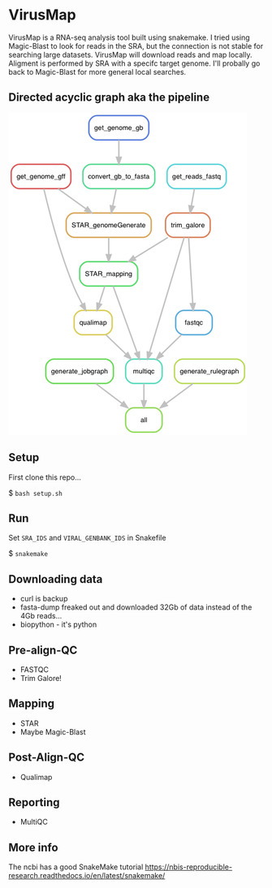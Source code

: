 # VirusMap

VirusMap is a RNA-seq analysis tool built using snakemake. I tried using Magic-Blast to look for reads in the SRA, but the connection is not stable for searching large datasets. VirusMap will download reads and map locally. Aligment is performed by SRA with a specifc target genome. I'll probally go back to Magic-Blast for more general local searches.

## Directed acyclic graph aka the pipeline

![virusMAP DAG](./rulegraph.png "virusMAP DAG")

## Setup

First clone this repo...

$ `bash setup.sh`

## Run

Set `SRA_IDS` and `VIRAL_GENBANK_IDS` in Snakefile

$ `snakemake`

## Downloading data

- curl is backup
- fasta-dump freaked out and downloaded 32Gb of data instead of the 4Gb reads...
- biopython - it's python

## Pre-align-QC

- FASTQC
- Trim Galore!

## Mapping

- STAR
- Maybe Magic-Blast

## Post-Align-QC

- Qualimap

## Reporting

- MultiQC

## More info

The ncbi has a good SnakeMake tutorial <https://nbis-reproducible-research.readthedocs.io/en/latest/snakemake/>